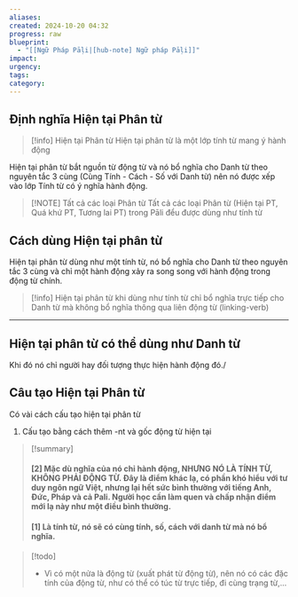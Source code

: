```yaml
---
aliases: 
created: 2024-10-20 04:32
progress: raw
blueprint:
  - "[[Ngữ Pháp Pāḷi|[hub-note] Ngữ pháp Pāḷi]]"
impact: 
urgency: 
tags: 
category: 
---
```

## Định nghĩa Hiện tại Phân từ

> [!info] Hiện tại Phân từ
> Hiện tại phân từ là một lớp tính từ mang ý hành động

Hiện tại phân từ bắt nguồn từ động từ và nó bổ nghĩa cho Danh từ theo nguyên tắc 3 cùng (Cùng Tính - Cách - Số với Danh từ) nên nó được xếp vào lớp Tính từ có ý nghĩa hành động.


> [!NOTE] Tất cả các loại Phân từ
> Tất cả các loại Phân từ (Hiện tại PT, Quá khứ PT, Tương lai PT) trong Pāli đểu được dùng như tính từ

## Cách dùng Hiện tại phân từ
Hiện tại phân từ dùng như một tính từ, nó bổ nghĩa cho Danh từ theo nguyên tắc 3 cùng và chỉ một hành động xảy ra song song với hành động trong động từ chính.

> [!info]
> Hiện tại phân từ khi dùng như tính từ chỉ bổ nghĩa trực tiếp cho Danh từ mà không bổ nghĩa thông qua liên động từ (linking-verb)

---
## Hiện tại phân từ có thể dùng như Danh từ
Khi đó nó chỉ người hay đối tượng thực hiện hành động đó./

## Câu tạo Hiện tại Phân từ

Có vài cách cấu tạo hiện tại phân từ
1. Cấu tạo bằng cách thêm -nt và gốc động từ hiện tại



> [!summary]
> #### [2] Mặc dù nghĩa của nó chỉ hành động, NHƯNG NÓ LÀ TÍNH TỪ, KHÔNG PHẢI ĐỘNG TỪ. Đây là điểm khác lạ, có phần khó hiểu với tư duy ngôn ngữ Việt, nhưng lại hết sức bình thường với tiếng Anh, Đức, Pháp và cả Pali. Người học cần làm quen và chấp nhận điểm mới lạ này như một điều bình thường.
> #### [1] Là tính từ, nó sẽ có cùng tính, số, cách với danh từ mà nó bổ nghĩa.


> [!todo]
> - Vì có một nửa là động từ (xuất phát từ động từ), nên nó có các đặc tính của động từ, như có thể có túc từ trực tiếp, đi cùng trạng từ,...

